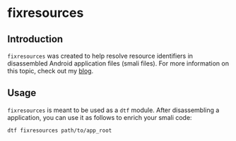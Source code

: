 fixresources
============

Introduction
------------
`fixresources` was created to help resolve resource identifiers in disassembled Android application files (smali files).  For more information on this topic, check out my [blog](http://blog.thecobraden.com/2013/04/fixing-resource-identifiers-in.html).

Usage
-----
`fixresources` is meant to be used as a `dtf` module. After disassembling a application, you can use it as follows to enrich your smali code:

```bash
dtf fixresources path/to/app_root
```
